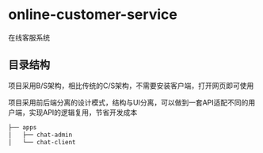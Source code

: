 # online-customer-service
在线客服系统


## 目录结构

项目采用B/S架构，相比传统的C/S架构，不需要安装客户端，打开网页即可使用


项目采用前后端分离的设计模式，结构与UI分离，可以做到一套API适配不同的用户端，实现API的逻辑复用，节省开发成本
```bash
├── apps
│   ├── chat-admin
│   └── chat-client
```

